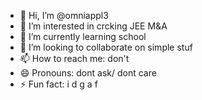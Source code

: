 - 👋 Hi, I’m @omniappl3
- 👀 I’m interested in crcking JEE M&A
- 🌱 I’m currently learning school
- 💞️ I’m looking to collaborate on simple stuf
- 📫 How to reach me: don't
- 😄 Pronouns: dont ask/ dont care
- ⚡ Fun fact: i d g a f

